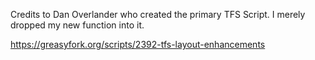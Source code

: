 Credits to Dan Overlander who created the primary TFS Script. I merely dropped my new function into it.

https://greasyfork.org/scripts/2392-tfs-layout-enhancements

